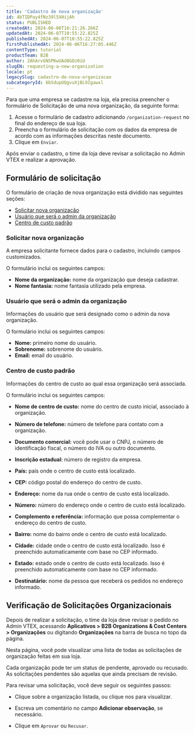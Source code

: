 ```yaml
---
title: 'Cadastro de nova organização'
id: 4bTIDPay4fNz39l5XHijAh
status: PUBLISHED
createdAt: 2024-06-06T16:21:26.266Z
updatedAt: 2024-06-07T10:55:22.825Z
publishedAt: 2024-06-07T10:55:22.825Z
firstPublishedAt: 2024-06-06T16:27:05.446Z
contentType: tutorial
productTeam: B2B
author: 2AhArvGNSPKwUAd8GOz0iU
slugEN: requesting-a-new-organization
locale: pt
legacySlug: cadastro-de-nova-organizacao
subcategoryId: 6bSdupUQgvuXjBL9Igawxl
---
```


Para que uma empresa se cadastre na loja, ela precisa preencher o formulário de Solicitação de uma nova organização, da seguinte forma:

1. Acesse o formulário de cadastro adicionando `/organization-request` no final do endereço de sua loja.
2. Preencha o formulário de solicitação com os dados da empresa de acordo com as informações descritas neste documento.
3. Clique em `Enviar`.

Após enviar o cadastro, o time da loja deve revisar a solicitação no Admin VTEX e realizar a aprovação.

## Formulário de solicitação

O formulário de criação de nova organização está dividido nas seguintes seções:

- [Solicitar nova organização](#solicitar-nova-organização)
- [Usuário que será o admin da organização](#usuário-que-será-o-admin-da-organização)
- [Centro de custo padrão](#centro-de-custo-padrão)

### Solicitar nova organização

A empresa solicitante fornece dados para o cadastro, incluindo campos customizados.

O formulário inclui os seguintes campos:
- **Nome da organização:** nome da organização que deseja cadastrar.
- **Nome fantasia:** nome fantasia utilizado pela empresa.

### Usuário que será o admin da organização

Informações do usuário que será designado como o admin da nova organização.

O formulário inclui os seguintes campos:
- **Nome:** primeiro nome do usuário.
- **Sobrenome:** sobrenome do usuário.
- **Email:** email do usuário.

### Centro de custo padrão

Informações do centro de custo ao qual essa organização será associada.

O formulário inclui os seguintes campos:

- **Nome de centro de custo:** nome do centro de custo inicial, associado à organização.

- **Número de telefone:** número de telefone para contato com a organização.

- **Documento comercial:** você pode usar o CNPJ, o número de identificação fiscal, o número do IVA ou outro documento.

- **Inscrição estadual:** número de registro da empresa.

- **País:** país onde o centro de custo está localizado.

- **CEP:** código postal do endereço do centro de custo.

- **Endereço:** nome da rua onde o centro de custo está localizado.

- **Número:** número do endereço onde o centro de custo está localizado.

- **Complemento e referência:** informação que possa complementar o endereço do centro de custo.

- **Bairro:** nome do bairro onde o centro de custo está localizado.

- **Cidade:** cidade onde o centro de custo está localizado. Isso é preenchido automaticamente com base no CEP informado.

- **Estado:** estado onde o centro de custo está localizado. Isso é preenchido automaticamente com base no CEP informado.

- **Destinatário:** nome da pessoa que receberá os pedidos no endereço informado.

## Verificação de Solicitações Organizacionais

Depois de realizar a solicitação, o time da loja deve revisar o pedido no Admin VTEX, acessando **Aplicativos > B2B Organizations & Cost Centers > Organizações** ou digitando **Organizações** na barra de busca no topo da página.

Nesta página, você pode visualizar uma lista de todas as solicitações de organização feitas em sua loja.

Cada organização pode ter um status de pendente, aprovado ou recusado. As solicitações pendentes são aquelas que ainda precisam de revisão.

Para revisar uma solicitação, você deve seguir os seguintes passos:

- Clique sobre a organização listada, ou clique nos <i class="fas fa-ellipsis-v" aria-hidden="true"></i> para visualizar.

- Escreva um comentário no campo **Adicionar observação**, se necessário.

- Clique em `Aprovar` ou `Recusar`.

